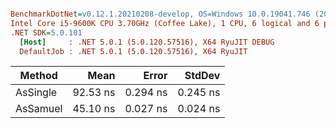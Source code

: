 ``` ini

BenchmarkDotNet=v0.12.1.20210208-develop, OS=Windows 10.0.19041.746 (2004/May2020Update/20H1)
Intel Core i5-9600K CPU 3.70GHz (Coffee Lake), 1 CPU, 6 logical and 6 physical cores
.NET SDK=5.0.101
  [Host]     : .NET 5.0.1 (5.0.120.57516), X64 RyuJIT DEBUG
  DefaultJob : .NET 5.0.1 (5.0.120.57516), X64 RyuJIT


```
|   Method |     Mean |    Error |   StdDev |
|--------- |---------:|---------:|---------:|
| AsSingle | 92.53 ns | 0.294 ns | 0.245 ns |
| AsSamuel | 45.10 ns | 0.027 ns | 0.024 ns |
